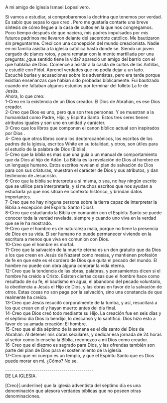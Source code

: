 A mi amigo de iglesia Ismael Lopesilvero.

Si vamos a estudiar, si comprobaremos la doctrina que tenemos por
verdad. Es sabio que sepas lo que creo . Pero me gustaría contarte una
breve síntesis de cómo llegue a la casa de cultos en la que nos
congregamos.\
Poco tiempo después de que naciera, mis padres impulsados por mis
futuros padrinos me llevaron delante del sacerdote católico. Me
bautizaron sin preguntarme. Crecí con una concepción del mundo
creacionista. Nadie en mi familia asistía a la iglesia católica hasta
donde se. Siendo un joven cargado de planes rotos, y para rematar con la
mente martillada por una pregunta: ¿que sentido tiene la vida? apareció
un amigo del barrio con el que hablaba de Dios. Comencé a asistir a la
casita de cultos de las Antillas, y estudié con Fidol. Aprendí verdades
que no podía dejar a un lado. Escuché burlas y acusaciones sobre los
adventistas, pero era tarde porque existían enseñanzas que habían sido
probadas bíblicamente. Fui bautizado cuando me faltaban algunos estudios
por terminar del folleto La fe de Jesús.\
Ahora, lo que creo:\
1-Creo en la existencia de un Dios creador. El Dios de Abrahán, es ese
Dios creador.\
2-Creo que Dios es uno, pero que son tres personas. Y se muestran a la
humanidad como Padre, Hijo, y Espíritu Santo. Estos tres seres tienen
atributos iguales y son uno en unidad y carácter.\
3-Creo que los libros que componen el canon bíblico actual son
inspirados por Dios .\
4- Creo que otros libros como los deuterocanónicos, los escritos de los
padres de la iglesia, escritos White en su totalidad, y otros, son
útiles para el estudio de la palabra de Dios (Biblia).\
5-Creo que la biblia es mas que una guía o un manual de comportamiento
que da Dios al hijo de Adán. La Biblia es la revelación de Dios al
hombre en un lenguaje humano. Estos escritos revelan el plan de
salvación de Dios para con sus criaturas, muestran el carácter de Dios y
sus atributos, y dan testimonio de Jesucristo.\
6-Creo que la biblia se interpreta a si misma, o sea, no hay ningún
escrito que se utilice para interpretarla, y si muchos escritos que nos
ayudan a estudiarla ya que nos sitúan en contexto histórico, y brindan
datos importantes.\
7-Creo que no hay ninguna persona sobre la tierra capaz de interpretar
la Biblia a excepción del Espíritu Santo (Dios).\
8-Creo que estudiando la Biblia en comunión con el Espíritu Santo se
puede conocer toda la verdad revelada, siempre y cuando uno viva en la
verdad que se le ha mostrado.\
9-Creo que el hombre es de naturaleza mala, porque no tiene la presencia
de Dios en su vida. El ser humano no puede permanecer viviendo en la
escritura a menos que viva en comunión con Dios.\
10-Creo que el hombre es mortal.\
11-Creo que la salvación de la muerte eterna es un don gratuito que da
Dios a los que creen en Jesús de Nazaret como mesías, y mantienen
profesión de fe en que este es el cordero de Dios que quita el pecado
del mundo. El hombre no puede con obra alguna comprar la vida eterna.\
12-Creo que la tendencia de las obras, palabras, y pensamientos dicen si
el hombre ha creído a Cristo. Existen ciertas cosas que el hombre hace
como resultado de su fe, el bautismo en agua, el abandono del pecado
voluntario, la obediencia a Jesús el Hijo de Dios, y las obras en favor
de la salvación de otros. Estas cosas no son paga por la salvación, sino
una constancia de que realmente ha creído.\
13-Creo que Jesús resucitó corporalmente de la tumba, y así, resucitará
a los que crean en el y hayan muerto antes del día final.\
14-Creo que Dios creó todo mediante su Hijo. La creación fue en seis
días y el séptimo día Dios lo bendijo, lo descansó y lo santificó. Dios
hizo esto a favor de su amada creación: El hombre.\
15-Creo que el día séptimo de la semana es el día santo del Dios de
Abrahán. Al detener mis obras seculares, y dedicar esa jornada de 24
horas al señor como lo enseña la Biblia, reconozco a mi Dios como
creador.\
16-Creo que el diezmo es sagrado para Dios, y las ofrendas también son
parte del plan de Dios para el sostenimiento de la iglesia.\
17-Creo que mi cuerpo es un templo, y que el Espíritu Santo que es Dios
puede morar en mi. ¿Cómo? No se.

\-\-\-\-\-\-\-\-\-\-\-\-\-\-\-\-\-\-\-\-\-\-\-\-\-\-\-\-\-\-\-\-\-\-\-\-\-\-\-\-\-\-\--\
DE LA IGLESIA.

[Creo]{.underline} que la iglesia adventista del séptimo día es una
denominación que atesora verdades bíblicas que no poseen otras
denominaciones.
